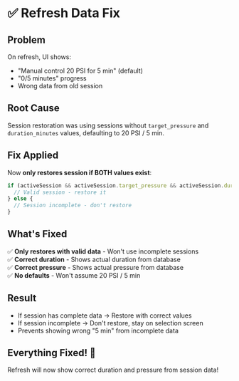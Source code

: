 # ✅ Refresh Data Fix

## Problem

On refresh, UI shows:
- "Manual control 20 PSI for 5 min" (default)
- "0/5 minutes" progress
- Wrong data from old session

## Root Cause

Session restoration was using sessions without `target_pressure` and `duration_minutes` values, defaulting to 20 PSI / 5 min.

## Fix Applied

Now **only restores session if BOTH values exist**:

```typescript
if (activeSession && activeSession.target_pressure && activeSession.duration_minutes) {
  // Valid session - restore it
} else {
  // Session incomplete - don't restore
}
```

## What's Fixed

✅ **Only restores with valid data** - Won't use incomplete sessions  
✅ **Correct duration** - Shows actual duration from database  
✅ **Correct pressure** - Shows actual pressure from database  
✅ **No defaults** - Won't assume 20 PSI / 5 min  

## Result

- If session has complete data → Restore with correct values
- If session incomplete → Don't restore, stay on selection screen
- Prevents showing wrong "5 min" from incomplete data

## Everything Fixed! 🎉

Refresh will now show correct duration and pressure from session data!

